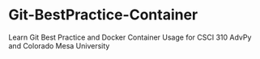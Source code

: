 # Git-BestPractice-Container
Learn Git Best Practice and Docker Container Usage for CSCI 310 AdvPy and Colorado Mesa University
